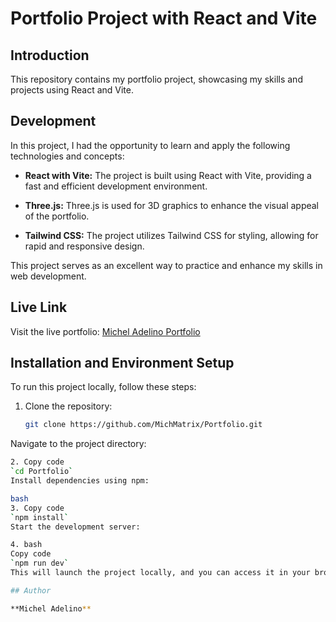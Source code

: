 # Portfolio Project with React and Vite

## Introduction

This repository contains my portfolio project, showcasing my skills and projects using React and Vite.

## Development

In this project, I had the opportunity to learn and apply the following technologies and concepts:

- **React with Vite:** The project is built using React with Vite, providing a fast and efficient development environment.

- **Three.js:** Three.js is used for 3D graphics to enhance the visual appeal of the portfolio.

- **Tailwind CSS:** The project utilizes Tailwind CSS for styling, allowing for rapid and responsive design.

This project serves as an excellent way to practice and enhance my skills in web development.

## Live Link

Visit the live portfolio: [Michel Adelino Portfolio](https://michmatrix.github.io/Portfolio/)

## Installation and Environment Setup

To run this project locally, follow these steps:

1. Clone the repository:

   ```bash
   git clone https://github.com/MichMatrix/Portfolio.git

Navigate to the project directory:

```bash
2. Copy code
`cd Portfolio`
Install dependencies using npm:

bash
3. Copy code
`npm install`
Start the development server:

4. bash
Copy code
`npm run dev`
This will launch the project locally, and you can access it in your browser at http://localhost:3000.

## Author

**Michel Adelino**
